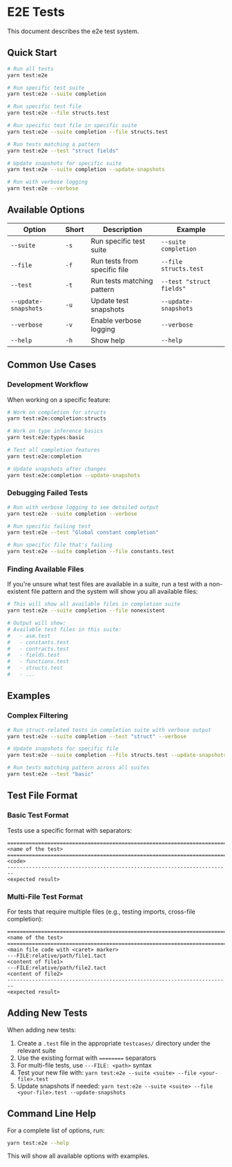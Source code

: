 # E2E Tests

This document describes the e2e test system.

## Quick Start

```bash
# Run all tests
yarn test:e2e

# Run specific test suite
yarn test:e2e --suite completion

# Run specific test file
yarn test:e2e --file structs.test

# Run specific test file in specific suite
yarn test:e2e --suite completion --file structs.test

# Run tests matching a pattern
yarn test:e2e --test "struct fields"

# Update snapshots for specific suite
yarn test:e2e --suite completion --update-snapshots

# Run with verbose logging
yarn test:e2e --verbose
```

## Available Options

| Option               | Short | Description                  | Example                  |
| -------------------- | ----- | ---------------------------- | ------------------------ |
| `--suite`            | `-s`  | Run specific test suite      | `--suite completion`     |
| `--file`             | `-f`  | Run tests from specific file | `--file structs.test`    |
| `--test`             | `-t`  | Run tests matching pattern   | `--test "struct fields"` |
| `--update-snapshots` | `-u`  | Update test snapshots        | `--update-snapshots`     |
| `--verbose`          | `-v`  | Enable verbose logging       | `--verbose`              |
| `--help`             | `-h`  | Show help                    | `--help`                 |

## Common Use Cases

### Development Workflow

When working on a specific feature:

```bash
# Work on completion for structs
yarn test:e2e:completion:structs

# Work on type inference basics
yarn test:e2e:types:basic

# Test all completion features
yarn test:e2e:completion

# Update snapshots after changes
yarn test:e2e:completion --update-snapshots
```

### Debugging Failed Tests

```bash
# Run with verbose logging to see detailed output
yarn test:e2e --suite completion --verbose

# Run specific failing test
yarn test:e2e --test "Global constant completion"

# Run specific file that's failing
yarn test:e2e --suite completion --file constants.test
```

### Finding Available Files

If you're unsure what test files are available in a suite, run a test with a non-existent file pattern and the system
will show you all available files:

```bash
# This will show all available files in completion suite
yarn test:e2e --suite completion --file nonexistent

# Output will show:
# Available test files in this suite:
#   - asm.test
#   - constants.test
#   - contracts.test
#   - fields.test
#   - functions.test
#   - structs.test
#   - ...
```

## Examples

### Complex Filtering

```bash
# Run struct-related tests in completion suite with verbose output
yarn test:e2e --suite completion --test "struct" --verbose

# Update snapshots for specific file
yarn test:e2e --suite completion --file structs.test --update-snapshots

# Run tests matching pattern across all suites
yarn test:e2e --test "basic"
```

## Test File Format

### Basic Test Format

Tests use a specific format with separators:

```
========================================================================
<name of the test>
========================================================================
<code>
------------------------------------------------------------------------
<expected result>
```

### Multi-File Test Format

For tests that require multiple files (e.g., testing imports, cross-file completion):

```
========================================================================
<name of the test>
========================================================================
<main file code with <caret> marker>
---FILE:relative/path/file1.tact
<content of file1>
---FILE:relative/path/file2.tact
<content of file2>
------------------------------------------------------------------------
<expected result>
```

## Adding New Tests

When adding new tests:

1. Create a `.test` file in the appropriate `testcases/` directory under the relevant suite
2. Use the existing format with `========` separators
3. For multi-file tests, use `---FILE: <path>` syntax
4. Test your new file with: `yarn test:e2e --suite <suite> --file <your-file>.test`
5. Update snapshots if needed: `yarn test:e2e --suite <suite> --file <your-file>.test --update-snapshots`

## Command Line Help

For a complete list of options, run:

```bash
yarn test:e2e --help
```

This will show all available options with examples.

